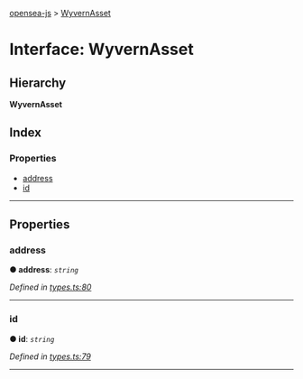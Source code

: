 [opensea-js](../README.md) > [WyvernAsset](../interfaces/wyvernasset.md)

# Interface: WyvernAsset

## Hierarchy

**WyvernAsset**

## Index

### Properties

* [address](wyvernasset.md#address)
* [id](wyvernasset.md#id)

---

## Properties

<a id="address"></a>

###  address

**● address**: *`string`*

*Defined in [types.ts:80](https://github.com/ProjectOpenSea/opensea-js/blob/b6c46a8/src/types.ts#L80)*

___
<a id="id"></a>

###  id

**● id**: *`string`*

*Defined in [types.ts:79](https://github.com/ProjectOpenSea/opensea-js/blob/b6c46a8/src/types.ts#L79)*

___

